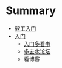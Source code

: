 # Summary

* [软工入门](README.md)
* [入门](chapter1.md)
   * [入门多看书](ru_men_duo_kan_shu.md)
   * [多去水论坛](duo_qu_shui_lun_tan.md)
   * 看博客

